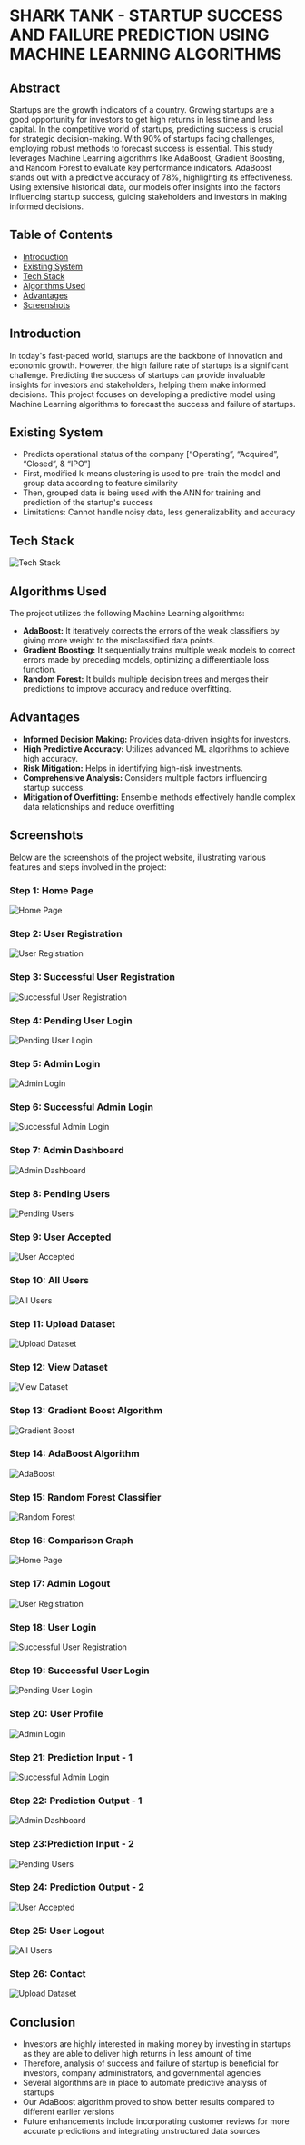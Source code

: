 # SHARK TANK - STARTUP SUCCESS AND FAILURE PREDICTION USING MACHINE LEARNING ALGORITHMS

## Abstract
Startups are the growth indicators of a country. Growing startups are a good opportunity for investors to get high returns in less time and less capital. In the competitive world of startups, predicting success is crucial for strategic decision-making. With 90% of startups facing challenges, employing robust methods to forecast success is essential. This study leverages Machine Learning algorithms like AdaBoost, Gradient Boosting, and Random Forest to evaluate key performance indicators. AdaBoost stands out with a predictive accuracy of 78%, highlighting its effectiveness. Using extensive historical data, our models offer insights into the factors influencing startup success, guiding stakeholders and investors in making informed decisions.

## Table of Contents
- [Introduction](#introduction)
- [Existing System](#existing-system)
- [Tech Stack](#tech-stack)
- [Algorithms Used](#algorithms-used)
- [Advantages](#advantages)
- [Screenshots](#screenshots)

## Introduction
In today's fast-paced world, startups are the backbone of innovation and economic growth. However, the high failure rate of startups is a significant challenge. Predicting the success of startups can provide invaluable insights for investors and stakeholders, helping them make informed decisions. This project focuses on developing a predictive model using Machine Learning algorithms to forecast the success and failure of startups.

## Existing System
- Predicts operational status of the company [“Operating”, “Acquired”, “Closed”, & “IPO”]
- First, modified k-means clustering is used to pre-train the model and group data according to feature similarity
- Then, grouped data is being used with the ANN for training and prediction of the startup's success
- Limitations: Cannot handle noisy data, less generalizability and accuracy 


## Tech Stack
![Tech Stack](Documentation/Screenshots/s27.png)



## Algorithms Used
The project utilizes the following Machine Learning algorithms:
- **AdaBoost:** It iteratively corrects the errors of the weak classifiers by giving more weight to the misclassified data points.
- **Gradient Boosting:** It sequentially trains multiple weak models to correct errors made by preceding models, optimizing a differentiable loss function.
- **Random Forest:** It builds multiple decision trees and merges their predictions to improve accuracy and reduce overfitting.

## Advantages
- **Informed Decision Making:** Provides data-driven insights for investors.
- **High Predictive Accuracy:** Utilizes advanced ML algorithms to achieve high accuracy.
- **Risk Mitigation:** Helps in identifying high-risk investments.
- **Comprehensive Analysis:** Considers multiple factors influencing startup success.
- **Mitigation of Overfitting:** Ensemble methods effectively handle complex data relationships and reduce overfitting


## Screenshots
Below are the screenshots of the project website, illustrating various features and steps involved in the project:
### Step 1: Home Page
![Home Page](Documentation/Screenshots/s1.png)

### Step 2: User Registration
![User Registration](Documentation/Screenshots/s2.png)

### Step 3: Successful User Registration
![Successful User Registration](Documentation/Screenshots/s3.png)

### Step 4: Pending User Login
![Pending User Login](Documentation/Screenshots/s4.png)

### Step 5: Admin Login
![Admin Login](Documentation/Screenshots/s5.png)

### Step 6: Successful Admin Login
![Successful Admin Login](Documentation/Screenshots/s6.png)

### Step 7: Admin Dashboard
![Admin Dashboard](Documentation/Screenshots/s7.png)

### Step 8: Pending Users
![Pending Users](Documentation/Screenshots/s8.png)

### Step 9: User Accepted
![User Accepted](Documentation/Screenshots/s9.png)

### Step 10: All Users
![All Users](Documentation/Screenshots/s10.png)

### Step 11: Upload Dataset
![Upload Dataset](Documentation/Screenshots/s11.png)

### Step 12: View Dataset
![View Dataset](Documentation/Screenshots/s12.png)

### Step 13: Gradient Boost Algorithm
![Gradient Boost](Documentation/Screenshots/s13.png)

### Step 14: AdaBoost Algorithm
![AdaBoost](Documentation/Screenshots/s14.png)

### Step 15: Random Forest Classifier
![Random Forest](Documentation/Screenshots/s15.png)

### Step 16:  Comparison Graph
![Home Page](Documentation/Screenshots/s16.png)

### Step 17: Admin Logout
![User Registration](Documentation/Screenshots/s17.png)

### Step 18: User Login
![Successful User Registration](Documentation/Screenshots/s18.png)

### Step 19: Successful User Login
![Pending User Login](Documentation/Screenshots/s19.png)

### Step 20: User Profile
![Admin Login](Documentation/Screenshots/s20.png)

### Step 21: Prediction Input - 1
![Successful Admin Login](Documentation/Screenshots/s21.png)

### Step 22: Prediction Output - 1
![Admin Dashboard](Documentation/Screenshots/s22.png)

### Step 23:Prediction Input - 2
![Pending Users](Documentation/Screenshots/s23.png)

### Step 24: Prediction Output - 2
![User Accepted](Documentation/Screenshots/s24.png)

### Step 25: User Logout
![All Users](Documentation/Screenshots/s25.png)

### Step 26: Contact
![Upload Dataset](Documentation/Screenshots/s26.png)


## Conclusion
- Investors are highly interested in making money by investing in startups as they are able to deliver high returns in less amount of time
- Therefore, analysis of success and failure of startup is beneficial for investors, company administrators, and governmental agencies
- Several algorithms are in place to automate predictive analysis of startups
- Our AdaBoost algorithm proved to show better results compared to different earlier versions
- Future enhancements include incorporating customer reviews for more accurate predictions and integrating unstructured data sources
